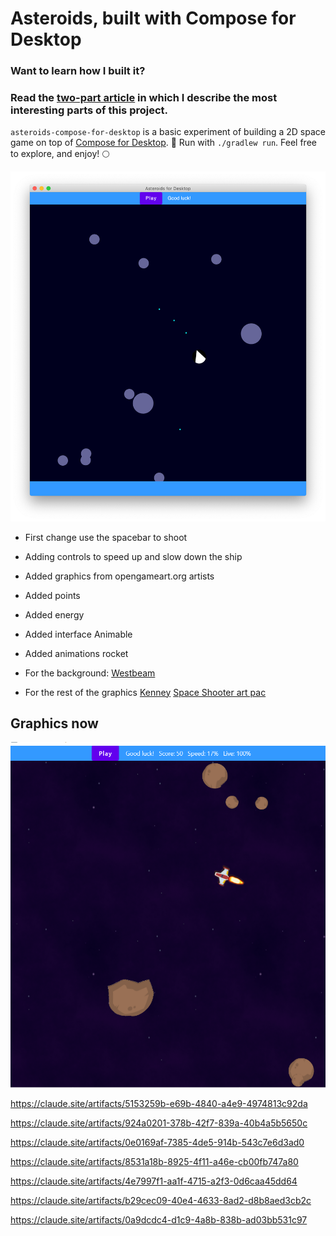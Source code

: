 # Asteroids, built with Compose for Desktop

### Want to learn how I built it?
### Read the [two-part article](https://dev.to/kotlin/how-i-built-an-asteroids-game-using-jetpack-compose-for-desktop-309l) in which I describe the most interesting parts of this project.

`asteroids-compose-for-desktop` is a basic experiment of building a 2D space game on top of [Compose for Desktop](https://www.jetbrains.com/lp/compose/). 🚀 Run with `./gradlew run`. Feel free to explore, and enjoy! 🌕

![Screenshot of the game](dev-graphics2.png)

- First change use the spacebar to shoot
- Adding controls to speed up and slow down the ship
- Added graphics from opengameart.org artists
- Added points
- Added energy
- Added interface Animable
- Added animations rocket

- For the background:
[Westbeam](https://opengameart.org/content/space-background-1#:~:text=Author%3A%C2%A0-,Westbeam,-Sunday%2C%20April%2014)

- For the rest of the graphics
[Kenney](  https://opengameart.org/users/kenney)
[Space Shooter art pac](https://opengameart.org/content/space-shooter-redux)
 
 ## Graphics now
 
![Now](https://github.com/PedroGM80/my_asteroids/blob/The_end_/demo.png?raw=true)


https://claude.site/artifacts/5153259b-e69b-4840-a4e9-4974813c92da


https://claude.site/artifacts/924a0201-378b-42f7-839a-40b4a5b5650c

https://claude.site/artifacts/0e0169af-7385-4de5-914b-543c7e6d3ad0

https://claude.site/artifacts/8531a18b-8925-4f11-a46e-cb00fb747a80


https://claude.site/artifacts/4e7997f1-aa1f-4715-a2f3-0d6caa45dd64


https://claude.site/artifacts/b29cec09-40e4-4633-8ad2-d8b8aed3cb2c


https://claude.site/artifacts/0a9dcdc4-d1c9-4a8b-838b-ad03bb531c97
